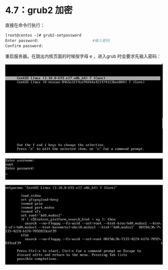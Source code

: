 # 4.7：grub2 加密

直接在命令行执行：

```bash
[root@centos ~]# grub2-setpassword
Enter password:                        #输入密码
Confirm password:
```

重启服务器。在跳出内核页面的时候按字母 e ，进入grub 时会要求先输入密码：

![](../.gitbook/assets/20180412094444%20%281%29.jpg)

![](../.gitbook/assets/20180412094445.jpg)

![](../.gitbook/assets/20180412094446.jpg)

